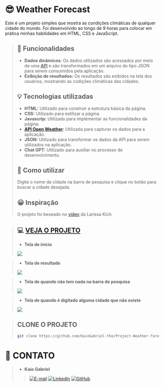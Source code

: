 # 😎 Weather Forecast
Este é um projeto simples que mostra as condições climáticas de qualquer cidade do mundo. Foi desenvolvido ao longo de 9 horas para colocar em prática minhas habilidades em HTML, CSS e JavaScript.

> ## 🤖 Funcionalidades
> * **Dados dinâmicos:** Os dados utilizados são acessados por meio de uma [API](https://openweathermap.org/) e são transformados em um arquivo do tipo JSON para serem consumidos pela aplicação.
> * **Exibição de resultados:** Os resultados são exibidos na tela dos usuários, mostrando as codições climáticas das cidades.
> ## 💡 Tecnologias utilizadas
> * **HTML:** Utilizado para construir a estrutura básica da página.
> * **CSS:** Utilizado para estilizar a página.
> * **Javascrip:** Utilizado para implementar as funcionalidades da página.
> * **[API Open Weather](https://openweathermap.org/):** Utilizada para capturar os dados para a aplicação.
> * **JSON:** Utilizado para transformar os dados da API para serem utilizados na aplicação.
> * **Chat GPT:** Utilizado para auxiliar no processo de desenvolvimento.
> ## 🔦 Como utilizar
> Digite o nome da cidade na barra de pesquisa e clique no botão para buscar a cidade desejada.
> ## 😀 Inspiração
> O projeto foi beseado no [video](https://youtu.be/t_GdX1iLYQE?si=wTPZnz3xDws3WiRq) da Larissa Kich.

> ## 💻 [VEJA O PROJETO](https://project-wather-forecast.vercel.app/)
> * **Tela de início**
> <img src="https://github.com/KaioGabriel-the/Project-Weather-forecast/blob/ab957cdab0e2db44baed739dc17d3538ffa59027/src/images/img01.png">

> * **Tela de resultado**
> <img src="https://github.com/KaioGabriel-the/Project-Weather-forecast/blob/ab957cdab0e2db44baed739dc17d3538ffa59027/src/images/img02.png">

> * **Tela de quando não tem nada na barra de pesquisa**
> <img src="https://github.com/KaioGabriel-the/Project-Weather-forecast/blob/ab957cdab0e2db44baed739dc17d3538ffa59027/src/images/img03.png">

> * **Tela de quando é digitado alguma cidade que não existe**
> <img src="https://github.com/KaioGabriel-the/Project-Weather-forecast/blob/ab957cdab0e2db44baed739dc17d3538ffa59027/src/images/img04.png">


> ## CLONE O PROJETO
> ``` bash
> git clone https://github.com/KaioGabriel-the/Project-Weather-forecast.git

# 📱 CONTATO
> * **Kaio Gabriel**
>> [![E-mail](https://img.shields.io/badge/-Email-0077B5?style=for-the-badge&logo=microsoft-outlook&logoColor=white)](mailto:kkaiogabrielk@gmail.com)
>> [![LinkedIn](https://img.shields.io/badge/linkedin-%230077B5.svg?style=for-the-badge&logo=linkedin&logoColor=white)](https://www.linkedin.com/in/kaio-gabriel-de-sousa-carvalho-baa05b313/?utm_source=share&utm_campaign=share_via&utm_content=profile&utm_medium=android_app)
>> [![GitHub](https://img.shields.io/badge/GitHub-0077B5?style=for-the-badge&logo=github&logoColor=white)](https://github.com/KaioGabriel-the)
